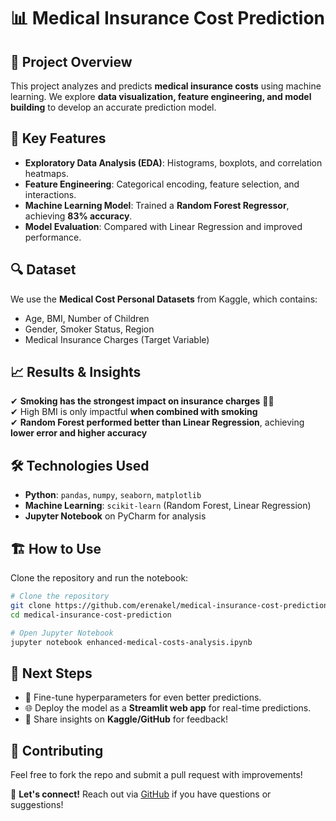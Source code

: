 # 📊 Medical Insurance Cost Prediction

## 📝 Project Overview

This project analyzes and predicts **medical insurance costs** using machine learning. We explore **data visualization, feature engineering, and model building** to develop an accurate prediction model.

## 🚀 Key Features

- **Exploratory Data Analysis (EDA)**: Histograms, boxplots, and correlation heatmaps.
- **Feature Engineering**: Categorical encoding, feature selection, and interactions.
- **Machine Learning Model**: Trained a **Random Forest Regressor**, achieving **83% accuracy**.
- **Model Evaluation**: Compared with Linear Regression and improved performance.

## 🔍 Dataset

We use the **Medical Cost Personal Datasets** from Kaggle, which contains:

- Age, BMI, Number of Children
- Gender, Smoker Status, Region
- Medical Insurance Charges (Target Variable)

## 📈 Results & Insights

✔ **Smoking has the strongest impact on insurance charges** 🚬🔥\
✔ High BMI is only impactful **when combined with smoking**\
✔ **Random Forest performed better than Linear Regression**, achieving **lower error and higher accuracy**

## 🛠 Technologies Used

- **Python**: `pandas`, `numpy`, `seaborn`, `matplotlib`
- **Machine Learning**: `scikit-learn` (Random Forest, Linear Regression)
- **Jupyter Notebook** on PyCharm for analysis

## 🏗️ How to Use

Clone the repository and run the notebook:

```bash
# Clone the repository
git clone https://github.com/erenakel/medical-insurance-cost-prediction.git
cd medical-insurance-cost-prediction

# Open Jupyter Notebook
jupyter notebook enhanced-medical-costs-analysis.ipynb
```

## 🎯 Next Steps

- 🔧 Fine-tune hyperparameters for even better predictions.
- 🌐 Deploy the model as a **Streamlit web app** for real-time predictions.
- 📢 Share insights on **Kaggle/GitHub** for feedback!

## 📢 Contributing

Feel free to fork the repo and submit a pull request with improvements!

📩 **Let's connect!** Reach out via [GitHub](https://github.com/erenakel) if you have questions or suggestions!

